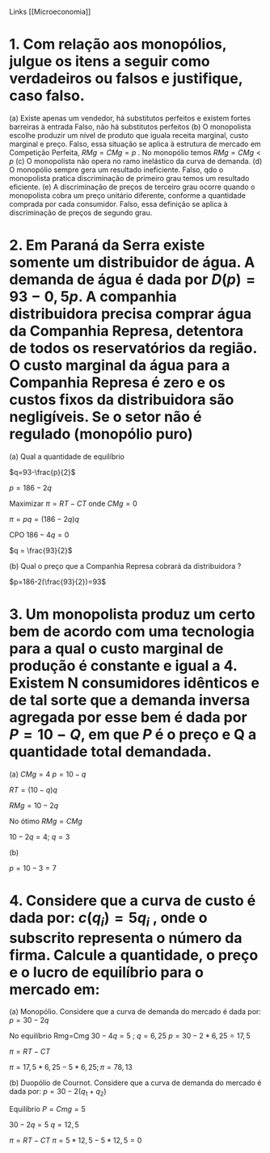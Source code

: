 Links [[Microeconomia]]

# 1. Com relação aos monopólios, julgue os itens a seguir como verdadeiros ou falsos e justifique, caso falso.
(a) Existe apenas um vendedor, há substitutos perfeitos e existem fortes barreiras à entrada
Falso, não há substitutos perfeitos
(b) O monopolista escolhe produzir um nível de produto que iguala receita marginal, custo marginal e preço.
Falso, essa situação se aplica à estrutura de mercado em Competição Perfeita, $RMg=CMg=p$ . No monopólio temos $RMg=CMg<p$ 
(c) O monopolista não opera no ramo inelástico da curva de demanda.
(d) O monopólio sempre gera um resultado ineficiente.
Falso, qdo o monopolista pratica discriminação de primeiro grau temos um resultado eficiente.
(e) A discriminação de preços de terceiro grau ocorre quando o monopolista cobra um preço unitário diferente, conforme a quantidade comprada por cada consumidor.
Falso, essa definição se aplica à discriminação de preços de segundo grau.

# 2. Em Paraná da Serra existe somente um distribuidor de água. A demanda de água é dada por $D(p)=93-0,5p$. A companhia distribuidora precisa comprar água da Companhia Represa, detentora de todos os reservatórios da região. O custo marginal da água para a Companhia Represa é zero e os custos fixos da distribuidora são negligíveis. Se o setor não é regulado (monopólio puro)

(a) Qual a quantidade de equilíbrio

$q=93-\frac{p}{2}$

$p = 186-2q$

Maximizar $\pi = RT-CT$ onde $CMg=0$

$\pi=pq=(186-2q)q$

CPO $186-4q=0$ 

$q = \frac{93}{2}$

(b) Qual o preço que a Companhia Represa cobrará da distribuidora ?

$p=186-2(\frac{93}{2})=93$ 

# 3. Um monopolista produz um certo bem de acordo com uma tecnologia para a qual o custo marginal de produção é constante e igual a 4. Existem N consumidores idênticos e de tal sorte que a demanda inversa agregada por esse bem é dada por $P=10-Q$, em que $P$ é o preço e Q a quantidade total demandada.
(a)
$CMg=4$
$p=10-q$

$RT = (10-q)q$

$RMg=10-2q$

No ótimo $RMg=CMg$

$10-2q=4$; $q=3$

(b) 

$p=10-3=7$

# 4. Considere que a curva de custo é dada por: $c(q_i)=5q_i$ , onde o subscrito representa o número da firma. Calcule a quantidade, o preço e o lucro de equilíbrio para o mercado em:
(a) Monopólio. Considere que a curva de demanda do mercado é dada por: $p=30-2q$

No equilíbrio Rmg=Cmg
$30-4q=5$ ; $q=6,25$
$p=30-2*6,25=17,5$

$\pi=RT-CT$

$\pi=17,5*6,25-5*6,25; \pi=78,13$


(b) Duopólio de Cournot. Considere que a curva de demanda do mercado é dada por: $p=30-2(q_1+q_2)$

Equilíbrio $P=Cmg=5$

$30-2q=5$
$q=12,5$

$\pi=RT-CT$
$\pi=5*12,5-5*12,5=0$


